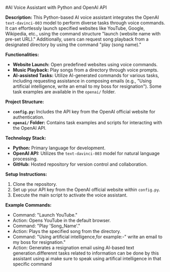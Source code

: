 #AI Voice Assistant with Python and OpenAI API

**Description:** This Python-based AI voice assistant integrates the OpenAI `text-davinci-003` model to perform diverse tasks through voice commands. It can effortlessly launch specified websites like YouTube, Google, Wikipedia, etc., using the command structure "launch (website name with pre-set URL)." Additionally, users can request song playback from a designated directory by using the command "play (song name)."

**Functionalities:**
- **Website Launch:** Open predefined websites using voice commands.
- **Music Playback:** Play songs from a directory through voice prompts.
- **AI-assisted Tasks:** Utilize AI-generated commands for various tasks, including requesting assistance in composing emails (e.g., "Using artificial intelligence, write an email to my boss for resignation"). Some task examples are available in the `openai/` folder.

**Project Structure:**
- **`config.py`:** Includes the API key from the OpenAI official website for authentication.
- **`openai/` Folder:** Contains task examples and scripts for interacting with the OpenAI API.

**Technology Stack:**
- **Python:** Primary language for development.
- **OpenAI API:** Utilizes the `text-davinci-003` model for natural language processing.
- **GitHub:** Hosted repository for version control and collaboration.

**Setup Instructions:**
1. Clone the repository.
2. Set up your API key from the OpenAI official website within `config.py`.
3. Execute the main script to activate the voice assistant.

**Example Commands:**
- Command: "Launch YouTube."
- Action: Opens YouTube in the default browser.
- Command: "Play 'Song_Name'."
- Action: Plays the specified song from the directory.
- Command: "Using artificial intelligence,for example:-" write an email to my boss for resignation."
- Action: Generates a resignation email using AI-based text generation.differennt tasks related to information can be done by this assistant using ai make sure to speak using artifical intelligence in that specific command
